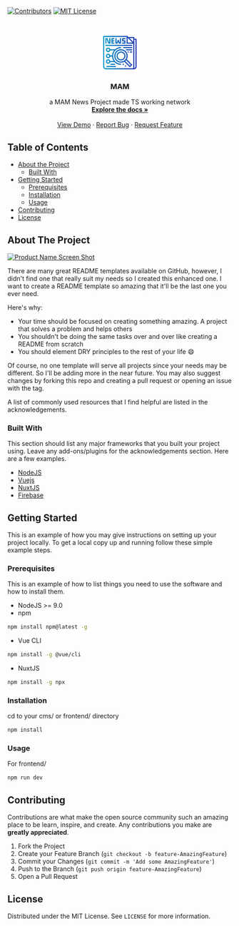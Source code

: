 

<!-- PROJECT SHIELDS -->
<!--
*** I'm using markdown "reference style" links for readability.
*** Reference links are enclosed in brackets [ ] instead of parentheses ( ).
*** See the bottom of this document for the declaration of the reference variables
*** for build-url, contributors-url, etc. This is an optional, concise syntax you may use.
*** https://www.markdownguide.org/basic-syntax/#reference-style-links
-->
[![Contributors][contributors-shield]][contributors-url]
[![MIT License][license-shield]][license-url]




<!-- PROJECT LOGO -->
<br />
<p align="center">
  <a href="https://github.com/apaichon/MAM/">
    <img src="https://github.com/apaichon/MAM/blob/feature-nuxt-implement/README_ASSETS/logo.png" alt="Logo" width="80" height="80">
  </a>

  <h3 align="center">MAM</h3>

  <p align="center">
    a MAM News Project made TS working network
    <br />
    <a href="https://github.com/apaichon/MAM"><strong>Explore the docs »</strong></a>
    <br />
    <br />
    <a href="https://github.com/apaichon/MAM">View Demo</a>
    ·
    <a href="https://github.com/apaichon/MAM/issues">Report Bug</a>
    ·
    <a href="https://github.com/apaichon/MAM/issues">Request Feature</a>
  </p>
</p>



<!-- TABLE OF CONTENTS -->
## Table of Contents

* [About the Project](#about-the-project)
  * [Built With](#built-with)
* [Getting Started](#getting-started)
  * [Prerequisites](#prerequisites)
  * [Installation](#installation)
  * [Usage](#usage)
* [Contributing](#contributing)
* [License](#license)



<!-- ABOUT THE PROJECT -->
## About The Project

[![Product Name Screen Shot][product-screenshot]](https://example.com)

There are many great README templates available on GitHub, however, I didn't find one that really suit my needs so I created this enhanced one. I want to create a README template so amazing that it'll be the last one you ever need.

Here's why:
* Your time should be focused on creating something amazing. A project that solves a problem and helps others
* You shouldn't be doing the same tasks over and over like creating a README from scratch
* You should element DRY principles to the rest of your life :smile:

Of course, no one template will serve all projects since your needs may be different. So I'll be adding more in the near future. You may also suggest changes by forking this repo and creating a pull request or opening an issue with the tag.

A list of commonly used resources that I find helpful are listed in the acknowledgements.

### Built With
This section should list any major frameworks that you built your project using. Leave any add-ons/plugins for the acknowledgements section. Here are a few examples.
* [NodeJS](https://nodejs.org/)
* [Vuejs](https://vuejs.org/)
* [NuxtJS](https://nuxtjs.org/)
* [Firebase](https://firebase.google.com/)



<!-- GETTING STARTED -->
## Getting Started

This is an example of how you may give instructions on setting up your project locally.
To get a local copy up and running follow these simple example steps.

### Prerequisites

This is an example of how to list things you need to use the software and how to install them.
* NodeJS >= 9.0
* npm
```sh
npm install npm@latest -g
```
* Vue CLI
```sh
npm install -g @vue/cli
```
* NuxtJS
```sh
npm install -g npx
```
### Installation
cd to your cms/ or frontend/ directory
```sh
npm install
```

### Usage
For frontend/
```sh
npm run dev
```


<!-- CONTRIBUTING -->
## Contributing

Contributions are what make the open source community such an amazing place to be learn, inspire, and create. Any contributions you make are **greatly appreciated**.

1. Fork the Project
2. Create your Feature Branch (`git checkout -b feature-AmazingFeature`)
3. Commit your Changes (`git commit -m 'Add some AmazingFeature'`)
4. Push to the Branch (`git push origin feature-AmazingFeature`)
5. Open a Pull Request


<!-- LICENSE -->
## License

Distributed under the MIT License. See `LICENSE` for more information.


<!-- MARKDOWN LINKS & IMAGES -->
<!-- https://www.markdownguide.org/basic-syntax/#reference-style-links -->
[build-shield]: https://img.shields.io/badge/build-passing-brightgreen.svg?style=flat-square
[build-url]: #
[contributors-shield]: https://img.shields.io/badge/contributors-1-orange.svg?style=flat-square
[contributors-url]: https://github.com/othneildrew/Best-README-Template/graphs/contributors
[license-shield]: https://img.shields.io/badge/license-MIT-blue.svg?style=flat-square
[license-url]: https://choosealicense.com/licenses/mit
[linkedin-shield]: https://img.shields.io/badge/-LinkedIn-black.svg?style=flat-square&logo=linkedin&colorB=555
[linkedin-url]: https://linkedin.com/in/othneildrew
[product-screenshot]: https://raw.githubusercontent.com/othneildrew/Best-README-Template/master/screenshot.png
